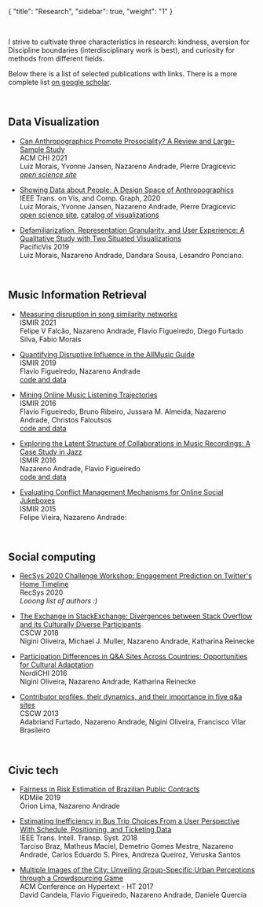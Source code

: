 {
    "title": "Research",
    "sidebar": true,
    "weight": "1"
}

<br/>

I strive to cultivate three characteristics in research: kindness, aversion for Discipline boundaries (interdisciplinary work is best), and curiosity for methods from different fields.

Below there is a list of selected publications with links. There is a more complete list [on google scholar](https://scholar.google.com/citations?hl=en&user=c0T-mjUAAAAJ&view_op=list_works&sortby=pubdate).

<br/>

## Data Visualization

* [Can Anthropographics Promote Prosociality? A Review and Large-Sample Study](https://dl.acm.org/doi/10.1145/3411764.3445637) <br/> ACM CHI 2021 <br/> Luiz Morais, Yvonne Jansen, Nazareno Andrade, Pierre Dragicevic <br/>[*open science site*](https://anthropographics.github.io/)

*	[Showing Data about People: A Design Space of Anthropographics](https://hal.archives-ouvertes.fr/hal-02931257v1)
<br/>IEEE Trans. on Vis, and Comp. Graph, 2020
<br/> Luiz Morais, Yvonne Jansen, Nazareno Andrade, Pierre Dragicevic
<br/> [open science site](https://osf.io/wfgmp/),  [catalog of visualizations](https://luizaugustomm.github.io/anthropographics/)

* [Defamiliarization, Representation Granularity, and User Experience: A Qualitative Study with Two Situated Visualizations](https://doi.org/10.1109/PacificVis.2019.00019)
<br/>PacificVis 2019
<br/>Luiz Morais, Nazareno Andrade, Dandara Sousa, Lesandro Ponciano.

<br/>

## Music Information Retrieval

* [Measuring disruption in song similarity networks](http://archives.ismir.net/ismir2020/paper/000061.pdf)
<br/>ISMIR 2021
<br/>Felipe V Falcão, Nazareno Andrade, Flavio Figueiredo, Diego Furtado Silva, Fabio Morais

* [Quantifying Disruptive Influence in the AllMusic Guide](http://archives.ismir.net/ismir2019/paper/000102.pdf)
<br/>ISMIR 2019
<br/>Flavio Figueiredo, Nazareno Andrade
<br/>[code and data](https://github.com/flaviovdf/allmusic-disruption)

* [Mining Online Music Listening Trajectories](https://flaviovdf.github.io/papers/figueiredo2016-ismir-musictraj.pdf)
<br/>ISMIR 2016
<br/>Flavio Figueiredo, Bruno Ribeiro, Jussara M. Almeida, Nazareno Andrade, Christos Faloutsos
<br/>[code and data](http://github.com/flaviovdf/ismir-posters)

* [Exploring the Latent Structure of Collaborations in Music Recordings: A Case Study in Jazz](https://flaviovdf.github.io/papers/andrade2016-jazz.pdf)
<br/>ISMIR 2016
<br/>Nazareno Andrade, Flavio Figueiredo
<br/>[code and data](http://github.com/flaviovdf/ismir-posters)

* [Evaluating Conflict Management Mechanisms for Online Social Jukeboxes](http://ismir2015.uma.es/articles/212_Paper.pdf)
<br/>ISMIR 2015
<br/>Felipe Vieira, Nazareno Andrade:


<br/>

## Social computing

* [RecSys 2020 Challenge Workshop: Engagement Prediction on Twitter's Home Timeline](https://doi.org/10.1145/3383313.3411532)
<br/>RecSys 2020
<br/>*Looong list of authors :)*

* [The Exchange in StackExchange: Divergences between Stack Overflow and its Culturally Diverse Participants](https://doi.org/10.1145/3274399)
<br/>CSCW 2018
<br/>Nigini Oliveira, Michael J. Muller, Nazareno Andrade, Katharina Reinecke

* [Participation Differences in Q&A Sites Across Countries: Opportunities for Cultural Adaptation](https://doi.org/10.1145/2971485.2971520)
<br/>NordiCHI 2016
<br/>Nigini Oliveira, Nazareno Andrade, Katharina Reinecke


* [Contributor profiles, their dynamics, and their importance in five q&a sites](https://doi.org/10.1145/2441776.2441916)
<br/>CSCW 2013
<br/>Adabriand Furtado, Nazareno Andrade, Nigini Oliveira, Francisco Vilar Brasileiro

<br/>

## Civic tech

* [Fairness in Risk Estimation of Brazilian Public Contracts](https://doi.org/10.5753/kdmile.2019.8789)
<br/>KDMile 2019
<br/>Órion Lima, Nazareno Andrade

* [Estimating Inefficiency in Bus Trip Choices From a User Perspective With Schedule, Positioning, and Ticketing Data](https://doi.org/10.1109/TITS.2018.2846036)
<br/>IEEE Trans. Intell. Transp. Syst. 2018
<br/>Tarciso Braz, Matheus Maciel, Demetrio Gomes Mestre, Nazareno Andrade, Carlos Eduardo S. Pires, Andreza Queiroz, Veruska Santos

* [Multiple Images of the City: Unveiling Group-Specific Urban Perceptions through a Crowdsourcing Game](https://flaviovdf.github.io/papers/candeia2017-hc.pdf)
<br/>ACM Conference on Hypertext - HT 2017
<br/>David Candeia, Flavio Figueiredo, Nazareno Andrade, Daniele Quercia
